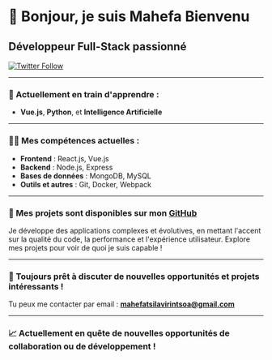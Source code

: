 # 👋 Bonjour, je suis **Mahefa Bienvenu**  
## Développeur Full-Stack passionné

[![Twitter Follow](https://img.shields.io/twitter/follow/?logo=twitter&style=for-the-badge)](https://twitter.com/)  

---

### 🌱 Actuellement en train d'apprendre :  
- **Vue.js**, **Python**, et **Intelligence Artificielle**  

---

### 👨‍💻 Mes compétences actuelles :  
- **Frontend** : React.js, Vue.js  
- **Backend** : Node.js, Express  
- **Bases de données** : MongoDB, MySQL  
- **Outils et autres** : Git, Docker, Webpack

---

### 🚀 Mes projets sont disponibles sur mon [GitHub](https://github.com/mahf-TB?tab=repositories)  

Je développe des applications complexes et évolutives, en mettant l'accent sur la qualité du code, la performance et l'expérience utilisateur. Explore mes projets pour voir de quoi je suis capable !

---

### 💬 Toujours prêt à discuter de nouvelles opportunités et projets intéressants !  
Tu peux me contacter par email : **mahefatsilavirintsoa@gmail.com**

---

### 📈 Actuellement en quête de nouvelles opportunités de collaboration ou de développement !


<!--
![dxh31by0dui11](https://github.com/mahf-TB/mahf-TB/assets/110841675/fd163385-54ae-42ff-8272-28d4cd597ce0)


**mahf-TB/mahf-TB** is a ✨ _special_ ✨ repository because its `README.md` (this file) appears on your GitHub profile.

Here are some ideas to get you started:

- 🌱 I’m currently learning ...

- 🤔 I’m looking for help with ...
- 💬 Ask me about ...
- 📫 How to reach me: ...
- 😄 Pronouns: ...
- ⚡ Fun fact: ...
-->

